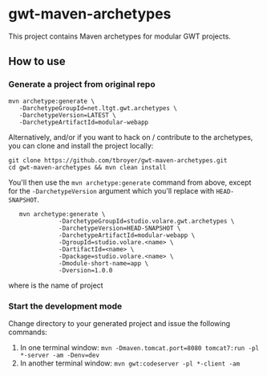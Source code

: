 gwt-maven-archetypes
====================

This project contains Maven archetypes for modular GWT projects.

How to use
----------

### Generate a project from original repo

    mvn archetype:generate \
       -DarchetypeGroupId=net.ltgt.gwt.archetypes \
       -DarchetypeVersion=LATEST \
       -DarchetypeArtifactId=modular-webapp


Alternatively, and/or if you want to hack on / contribute to the archetypes,
you can clone and install the project locally:

    git clone https://github.com/tbroyer/gwt-maven-archetypes.git
    cd gwt-maven-archetypes && mvn clean install

You'll then use the `mvn archetype:generate` command from above, except for the
`-DarchetypeVersion` argument which you'll replace with `HEAD-SNAPSHOT`.

       mvn archetype:generate \
                  -DarchetypeGroupId=studio.volare.gwt.archetypes \
                  -DarchetypeVersion=HEAD-SNAPSHOT \
                  -DarchetypeArtifactId=modular-webapp \
                  -DgroupId=studio.volare.<name> \
                  -DartifactId=<name> \
                  -Dpackage=studio.volare.<name> \
                  -Dmodule-short-name=app \
                  -Dversion=1.0.0 

where <name> is the name of project


### Start the development mode

Change directory to your generated project and issue the following commands:


1. In one terminal window: `mvn -Dmaven.tomcat.port=8080 tomcat7:run -pl *-server -am -Denv=dev `
2. In another terminal window: `mvn gwt:codeserver -pl *-client -am`

